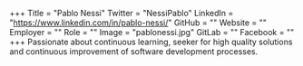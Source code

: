 +++
Title = "Pablo Nessi"
Twitter = "NessiPablo"
LinkedIn = "https://www.linkedin.com/in/pablo-nessi/"
GitHub = ""
Website = ""
Employer = ""
Role = ""
Image = "pablonessi.jpg"
GitLab = ""
Facebook = ""
+++
Passionate about continuous learning, seeker for high quality solutions and continuous improvement of software development processes.